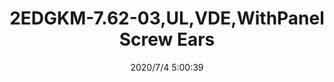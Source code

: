 ﻿---
layout: post 
title: 2EDGKM-7.62-03,UL,VDE,WithPanel Screw Ears
tags: EDG
categories: housing-terminal
overview: 2EDGKM-7.62-03,UL,VDE,WithPanel Screw Ears
series: EDG
part_number: 2EDGKM-7.62-03
thumb_img: static/202007/437-thumb-20200704130137.jpg
small_img: static/202007/437-20200704130137.jpg
date: 2020/7/4 5:00:39
---



